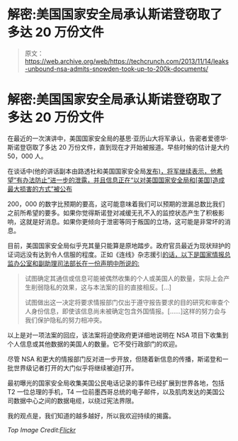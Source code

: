 # 解密:美国国家安全局承认斯诺登窃取了多达 20 万份文件

> 原文：<https://web.archive.org/web/https://techcrunch.com/2013/11/14/leaks-unbound-nsa-admits-snowden-took-up-to-200k-documents/>

# 解密:美国国家安全局承认斯诺登窃取了多达 20 万份文件

在最近的一次演讲中，美国国家安全局的基思·亚历山大将军承认，告密者爱德华·斯诺登窃取了多达 20 万份文件，直到现在才开始被报道。早些时候的估计是大约 50，000 人。

在谈话中(他的讲话副本由路透社和美国国家安全局[发布)，将军继续表示，他希望“有办法防止”进一步的泄露，并且信息正在“以对美国国家安全局和[美国]造成最大损害的方式”被公布](https://web.archive.org/web/20220704101222/http://www.reuters.com/article/2013/11/14/us-usa-security-nsa-idUSBRE9AD19B20131114?feedType=RSS&irpc=932)

200，000 的数字比预期的要高，这可能意味着我们可以预期的泄漏总数比我们之前所希望的要多。如果你觉得斯诺登对减缓无孔不入的监控状态产生了积极影响，这就是好消息。如果你更倾向于泄密等同于叛国的立场，这可能是非常坏的消息。

目前，美国国家安全局似乎充其量只能算是原地踏步。政府官员最近为现状辩护的证词远没有达到令人信服的程度。正如《连线》杂志援引[的话，以下是国家情报总监办公室和副助理司法部长在一份声明中所说的:](https://web.archive.org/web/20220704101222/http://www.wired.com/threatlevel/2013/11/nsa-transparency-effect/)

> 试图确定其通信或信息可能被偶然收集的个人或美国人的数量，实际上会产生削弱隐私的效果，这与本法案的目的直接相反。[…]
> 
> 试图做出这一决定将要求情报部门仅出于遵守报告要求的目的研究和审查个人身份信息，即使该信息尚未被确定包含外国情报。[……]这样的努力会与我们保护隐私的努力相冲突。

以上是对一项法案的回应，该法案将迫使政府更详细地说明在 NSA 项目下收集到个人信息或其他数据的美国人的数量。它不受行政部门的欢迎。

尽管 NSA 和更大的情报部门反对进一步开放，但随着新信息的传播，斯诺登和一批世界级记者打开的大门似乎将继续被迫打开。

最初曝光的国家安全局收集美国公民电话记录的事件已经扩展到世界各地，包括 T2 一位总理的手机，T4 一位前墨西哥总统的电子邮件，以及肌肉发达的美国公司数据中心之间的数据电缆，以绕过宪法界限。

我的观点是，我们知道的越多越好，所以我欢迎持续的揭露。

*Top Image Credit:[Flickr](https://web.archive.org/web/20220704101222/http://www.flickr.com/photos/isafmedia/)*
